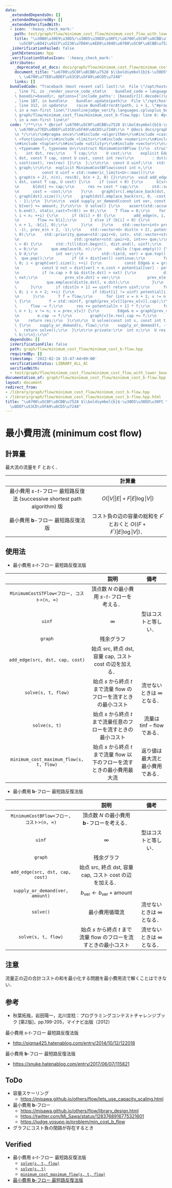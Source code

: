 ```yaml
---
data:
  _extendedDependsOn: []
  _extendedRequiredBy: []
  _extendedVerifiedWith:
  - icon: ':heavy_check_mark:'
    path: test/graph/flow/minimum_cost_flow/minimum_cost_flow_with_lower_bound_constraint.test.cpp
    title: "\u30B0\u30E9\u30D5/\u30D5\u30ED\u30FC/\u6700\u5C0F\u8CBB\u7528\u6D41/\u6700\
      \u5C0F\u6D41\u91CF\u5236\u7D04\u4ED8\u304D\u6700\u5C0F\u8CBB\u7528\u6D41"
  _isVerificationFailed: false
  _pathExtension: hpp
  _verificationStatusIcon: ':heavy_check_mark:'
  attributes:
    _deprecated_at_docs: docs/graph/flow/minimum_cost_flow/minimum_cost_flow.md
    document_title: "\u6700\u5C0F\u8CBB\u7528 $\\boldsymbol{b}$-\u30D5\u30ED\u30FC\
      \ \u6700\u77ED\u8DEF\u53CD\u5FA9\u6CD5\u7248"
    links: []
  bundledCode: "Traceback (most recent call last):\n  File \"/opt/hostedtoolcache/Python/3.10.2/x64/lib/python3.10/site-packages/onlinejudge_verify/documentation/build.py\"\
    , line 71, in _render_source_code_stat\n    bundled_code = language.bundle(stat.path,\
    \ basedir=basedir, options={'include_paths': [basedir]}).decode()\n  File \"/opt/hostedtoolcache/Python/3.10.2/x64/lib/python3.10/site-packages/onlinejudge_verify/languages/cplusplus.py\"\
    , line 187, in bundle\n    bundler.update(path)\n  File \"/opt/hostedtoolcache/Python/3.10.2/x64/lib/python3.10/site-packages/onlinejudge_verify/languages/cplusplus_bundle.py\"\
    , line 312, in update\n    raise BundleErrorAt(path, i + 1, \"#pragma once found\
    \ in a non-first line\")\nonlinejudge_verify.languages.cplusplus_bundle.BundleErrorAt:\
    \ graph/flow/minimum_cost_flow/minimum_cost_b-flow.hpp: line 6: #pragma once found\
    \ in a non-first line\n"
  code: "/**\r\n * @brief \u6700\u5C0F\u8CBB\u7528 $\\boldsymbol{b}$-\u30D5\u30ED\u30FC\
    \ \u6700\u77ED\u8DEF\u53CD\u5FA9\u6CD5\u7248\r\n * @docs docs/graph/flow/minimum_cost_flow/minimum_cost_flow.md\r\
    \n */\r\n\r\n#pragma once\r\n#include <algorithm>\r\n#include <cassert>\r\n#include\
    \ <functional>\r\n#include <limits>\r\n#include <numeric>\r\n#include <queue>\r\
    \n#include <tuple>\r\n#include <utility>\r\n#include <vector>\r\n\r\ntemplate\
    \ <typename T, typename U>\r\nstruct MinimumCostBFlow {\r\n  struct Edge {\r\n\
    \    int dst, rev;\r\n    T cap;\r\n    U cost;\r\n    explicit Edge(const int\
    \ dst, const T cap, const U cost, const int rev)\r\n        : dst(dst), cap(cap),\
    \ cost(cost), rev(rev) {}\r\n  };\r\n\r\n  const U uinf;\r\n  std::vector<std::vector<Edge>>\
    \ graph;\r\n\r\n  explicit MinimumCostBFlow(const int n,\r\n                 \
    \           const U uinf = std::numeric_limits<U>::max())\r\n      : uinf(uinf),\
    \ graph(n + 2), n(n), res(0), b(n + 2, 0) {}\r\n\r\n  void add_edge(int src, int\
    \ dst, const T cap, U cost) {\r\n    if (cost < 0) {\r\n      b[src] -= cap;\r\
    \n      b[dst] += cap;\r\n      res += cost * cap;\r\n      std::swap(src, dst);\r\
    \n      cost = -cost;\r\n    }\r\n    graph[src].emplace_back(dst, cap, cost,\
    \ graph[dst].size());\r\n    graph[dst].emplace_back(src, 0, -cost, graph[src].size()\
    \ - 1);\r\n  }\r\n\r\n  void supply_or_demand(const int ver, const T amount) {\
    \ b[ver] += amount; }\r\n\r\n  U solve() {\r\n    assert(std::accumulate(b.begin(),\
    \ b.end(), static_cast<T>(0)) == 0);\r\n    T flow = 0;\r\n    for (int i = 0;\
    \ i < n; ++i) {\r\n      if (b[i] > 0) {\r\n        add_edge(n, i, b[i], 0);\r\
    \n        flow += b[i];\r\n      } else if (b[i] < 0) {\r\n        add_edge(i,\
    \ n + 1, -b[i], 0);\r\n      }\r\n    }\r\n    std::vector<int> prev_v(n + 2,\
    \ -1), prev_e(n + 2, -1);\r\n    std::vector<U> dist(n + 2), potential(n + 2,\
    \ 0);\r\n    std::priority_queue<std::pair<U, int>, std::vector<std::pair<U, int>>,\r\
    \n                        std::greater<std::pair<U, int>>> que;\r\n    while (flow\
    \ > 0) {\r\n      std::fill(dist.begin(), dist.end(), uinf);\r\n      dist[n]\
    \ = 0;\r\n      que.emplace(0, n);\r\n      while (!que.empty()) {\r\n       \
    \ U d;\r\n        int ver;\r\n        std::tie(d, ver) = que.top();\r\n      \
    \  que.pop();\r\n        if (d > dist[ver]) continue;\r\n        for (int i =\
    \ 0; i < graph[ver].size(); ++i) {\r\n          const Edge& e = graph[ver][i];\r\
    \n          const U nxt = dist[ver] + e.cost + potential[ver] - potential[e.dst];\r\
    \n          if (e.cap > 0 && dist[e.dst] > nxt) {\r\n            dist[e.dst] =\
    \ nxt;\r\n            prev_v[e.dst] = ver;\r\n            prev_e[e.dst] = i;\r\
    \n            que.emplace(dist[e.dst], e.dst);\r\n          }\r\n        }\r\n\
    \      }\r\n      if (dist[n + 1] == uinf) return uinf;\r\n      for (int i =\
    \ 0; i < n + 2; ++i) {\r\n        if (dist[i] != uinf) potential[i] += dist[i];\r\
    \n      }\r\n      T f = flow;\r\n      for (int v = n + 1; v != n; v = prev_v[v])\
    \ {\r\n        f = std::min(f, graph[prev_v[v]][prev_e[v]].cap);\r\n      }\r\n\
    \      flow -= f;\r\n      res += potential[n + 1] * f;\r\n      for (int v =\
    \ n + 1; v != n; v = prev_v[v]) {\r\n        Edge& e = graph[prev_v[v]][prev_e[v]];\r\
    \n        e.cap -= f;\r\n        graph[v][e.rev].cap += f;\r\n      }\r\n    }\r\
    \n    return res;\r\n  }\r\n\r\n  U solve(const int s, const int t, const T flow)\
    \ {\r\n    supply_or_demand(s, flow);\r\n    supply_or_demand(t, -flow);\r\n \
    \   return solve();\r\n  }\r\n\r\n private:\r\n  int n;\r\n  U res;\r\n  std::vector<T>\
    \ b;\r\n};\r\n"
  dependsOn: []
  isVerificationFile: false
  path: graph/flow/minimum_cost_flow/minimum_cost_b-flow.hpp
  requiredBy: []
  timestamp: '2022-02-16 15:47:44+09:00'
  verificationStatus: LIBRARY_ALL_AC
  verifiedWith:
  - test/graph/flow/minimum_cost_flow/minimum_cost_flow_with_lower_bound_constraint.test.cpp
documentation_of: graph/flow/minimum_cost_flow/minimum_cost_b-flow.hpp
layout: document
redirect_from:
- /library/graph/flow/minimum_cost_flow/minimum_cost_b-flow.hpp
- /library/graph/flow/minimum_cost_flow/minimum_cost_b-flow.hpp.html
title: "\u6700\u5C0F\u8CBB\u7528 $\\boldsymbol{b}$-\u30D5\u30ED\u30FC \u6700\u77ED\
  \u8DEF\u53CD\u5FA9\u6CD5\u7248"
---
```

# 最小費用流 (minimum cost flow)


## 計算量

最大流の流量を $F$ とおく．

||計算量|
|:--:|:--:|
|最小費用 $s$-$t$-フロー 最短路反復法 (successive shortest path algorithm) 版|$O(\lvert V \rvert \lvert E \rvert + F \lvert E \rvert \log{\lvert V \rvert})$|
|最小費用 $\boldsymbol{b}$-フロー 最短路反復法版|コスト負の辺の容量の総和を $F^{\prime}$ とおくと $O((F + F^{\prime})\lvert E \rvert \log{\lvert V \rvert})$．|


## 使用法

- 最小費用 $s$-$t$-フロー 最短路反復法版

||説明|備考|
|:--:|:--:|:--:|
|`MinimumCostSTFlow<フロー, コスト>(n, ∞)`|頂点数 $N$ の最小費用 $s$-$t$-フローを考える．||
|`uinf`|$\infty$|型はコストと等しい．|
|`graph`|残余グラフ||
|`add_edge(src, dst, cap, cost)`|始点 $\mathrm{src}$, 終点 $\mathrm{dst}$, 容量 $\mathrm{cap}$, コスト $\mathrm{cost}$ の辺を加える．||
|`solve(s, t, flow)`|始点 $s$ から終点 $t$ まで流量 $\mathrm{flow}$ のフローを流すときの最小コスト|流せないときは $\infty$ となる．|
|`solve(s, t)`|始点 $s$ から終点 $t$ まで流量任意のフローを流すときの最小コスト|流量は $\mathrm{tinf} - \mathrm{flow}$ である．|
|`minimum_cost_maximum_flow(s, t, flow)`|始点 $s$ から終点 $t$ まで流量 $\mathrm{flow}$ 以下のフローを流すときの最小費用最大流|返り値は最大流と最小費用である．|

- 最小費用 $\boldsymbol{b}$-フロー 最短路反復法版

||説明|備考|
|:--:|:--:|:--:|
|`MinimumCostBFlow<フロー, コスト>(n, ∞)`|頂点数 $N$ の最小費用 $\boldsymbol{b}$-フローを考える．||
|`uinf`|$\infty$|型はコストと等しい．|
|`graph`|残余グラフ||
|`add_edge(src, dst, cap, cost)`|始点 $\mathrm{src}$, 終点 $\mathrm{dst}$, 容量 $\mathrm{cap}$, コスト $\mathrm{cost}$ の辺を加える．||
|`supply_or_demand(ver, amount)`|$b_{\mathrm{ver}} \gets b_{\mathrm{ver}} + \mathrm{amount}$||
|`solve()`|最小費用循環流|流せないときは $\infty$ となる．|
|`solve(s, t, flow)`|始点 $s$ から終点 $t$ まで流量 $\mathrm{flow}$ のフローを流すときの最小コスト|流せないときは $\infty$ となる．|


## 注意

流量正の辺の合計コストの和を最小化する問題を最小費用流で解くことはできない．


## 参考

- 秋葉拓哉，岩田陽一，北川宜稔：プログラミングコンテストチャレンジブック \[第2版\]，pp.199-205，マイナビ出版（2012）

最小費用 $s$-$t$-フロー 最短路反復法版
- http://sigma425.hatenablog.com/entry/2014/10/12/122018

最小費用 $\boldsymbol{b}$-フロー 最短路反復法版
- https://snuke.hatenablog.com/entry/2017/06/07/115821


## ToDo

- 容量スケーリング
  - https://misawa.github.io/others/flow/lets_use_capacity_scaling.html
- 最小費用 $\boldsymbol{b}$-フロー
  - https://misawa.github.io/others/flow/library_design.html
  - https://twitter.com/Mi_Sawa/status/1283768916775321601
  - https://judge.yosupo.jp/problem/min_cost_b_flow
- グラフにコスト負の閉路が存在するとき


## Verified

- 最小費用 $s$-$t$-フロー 最短路反復法版
  - [`solve(s, t, flow)`](https://onlinejudge.u-aizu.ac.jp/solutions/problem/GRL_6_B/review/4092721/emthrm/C++14)
  - [`solve(s, t)`](https://onlinejudge.u-aizu.ac.jp/solutions/problem/2293/review/4085999/emthrm/C++14)
  - [`minimum_cost_maximum_flow(s, t, flow)`](https://onlinejudge.u-aizu.ac.jp/solutions/problem/1088/review/4086009/emthrm/C++14)
- [最小費用 $\boldsymbol{b}$-フロー 最短路反復法版](https://onlinejudge.u-aizu.ac.jp/solutions/problem/2230/review/4224563/emthrm/C++14)
